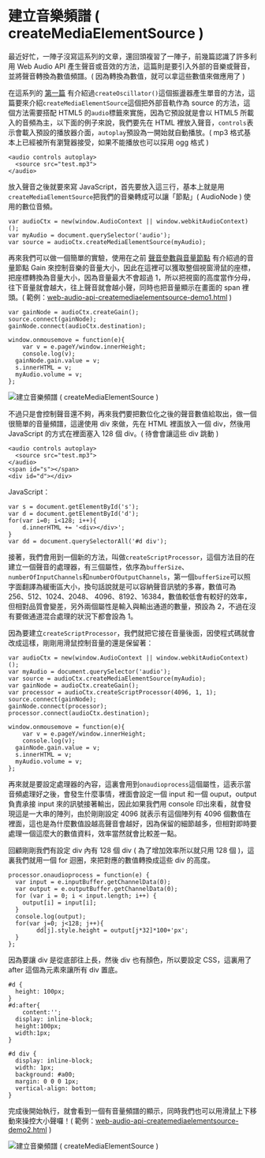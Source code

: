 # 建立音樂頻譜 ( createMediaElementSource ) 

最近好忙，一陣子沒寫這系列的文章，還回頭複習了一陣子，前幾篇認識了許多利用 Web Audio API 產生聲音或音效的方法，這篇則是要引入外部的音樂或聲音，並將聲音轉換為數值頻譜。( 因為轉換為數值，就可以拿這些數值來做應用了 )

在這系列的 [第一篇](http://www.oxxostudio.tw/articles/201509/web-audio-api.html) 有介紹過`createOscillator()`這個振盪器產生單音的方法，這篇要來介紹`createMediaElementSource`這個把外部音軌作為 source 的方法，這個方法需要搭配 HTML5 的`audio`標籤來實施，因為它預設就是會以 HTML5 所載入的音頻為主，以下面的例子來說，我們要先在 HTML 裡放入聲音，`controls`表示會載入預設的播放器介面，`autoplay`預設為一開始就自動播放。( mp3 格式基本上已經被所有瀏覽器接受，如果不能播放也可以採用 ogg 格式 )

	<audio controls autoplay>
	  <source src="test.mp3">
	</audio>

放入聲音之後就要來寫 JavaScript，首先要放入這三行，基本上就是用`createMediaElementSource`把我們的音樂轉成可以讓「節點」( AudioNode ) 使用的數位音頻。

	var audioCtx = new(window.AudioContext || window.webkitAudioContext)();
	var myAudio = document.querySelector('audio');
	var source = audioCtx.createMediaElementSource(myAudio);

再來我們可以做一個簡單的實驗，使用在之前 [聲音參數與音量節點](http://localhost:3000/articles/201509/web-audio-api-audioparam-gainnode.html) 有介紹過的音量節點 Gain 來控制音樂的音量大小，因此在這裡可以獲取整個視窗滑鼠的座標，把座標轉換為音量大小，因為音量最大不會超過 1，所以把視窗的高度當作分母，往下音量就會越大，往上聲音就會越小聲，同時也把音量顯示在畫面的 span 裡頭。( 範例：[web-audio-api-createmediaelementsource-demo1.html](/demo/201512/web-audio-api-createmediaelementsource-demo1.html) )

	var gainNode = audioCtx.createGain();
	source.connect(gainNode);
	gainNode.connect(audioCtx.destination);

	window.onmousemove = function(e){
		var v = e.pageY/window.innerHeight;
		console.log(v);
	  gainNode.gain.value = v;
	  s.innerHTML = v;
	  myAudio.volume = v;
	};

![建立音樂頻譜 ( createMediaElementSource )](/img/articles/201512/20151221_1_02.jpg)

不過只是會控制聲音還不夠，再來我們要把數位化之後的聲音數值給取出，做一個很簡單的音量頻譜，這邊使用 div 來做，先在 HTML 裡面放入一個 div，然後用 JavaScript 的方式在裡面塞入 128 個 div。( 待會會讓這些 div 跳動 )

	<audio controls autoplay>
	  <source src="test.mp3">
	</audio>
	<span id="s"></span>
	<div id="d"></div>

JavaScript：

	var s = document.getElementById('s');
	var d = document.getElementById('d');
	for(var i=0; i<128; i++){
		d.innerHTML += '<div></div>';
	}
	var dd = document.querySelectorAll('#d div');

接著，我們會用到一個新的方法，叫做`createScriptProcessor`，這個方法目的在建立一個聲音的處理器，有三個屬性，依序為`bufferSize`、`numberOfInputChannels`和`numberOfOutputChannels`，第一個`bufferSize`可以照字面翻譯為緩衝區大小，換句話說就是可以容納聲音訊號的多寡，數值可為 256、512、1024、2048、 4096、8192、16384，數值較低會有較好的效率，但相對品質會變差，另外兩個屬性是輸入與輸出通道的數量，預設為 2，不過在沒有要做通道混合處理的狀況下都會設為 1。

因為要建立`createScriptProcessor`，我們就把它接在音量後面，因使程式碼就會改成這樣，剛剛用滑鼠控制音量的還是保留著：

	var audioCtx = new(window.AudioContext || window.webkitAudioContext)();
	var myAudio = document.querySelector('audio');
	var source = audioCtx.createMediaElementSource(myAudio);
	var gainNode = audioCtx.createGain();
	var processor = audioCtx.createScriptProcessor(4096, 1, 1);
	source.connect(gainNode);
	gainNode.connect(processor);
	processor.connect(audioCtx.destination);

	window.onmousemove = function(e){
		var v = e.pageY/window.innerHeight;
		console.log(v);
	  gainNode.gain.value = v;
	  s.innerHTML = v;
	  myAudio.volume = v;
	};

再來就是要設定處理器的內容，這裏會用到`onaudioprocess`這個屬性，這表示當音頻處理好之後，會發生什麼事情，裡面會設定一個 input 和一個 ouput，output 負責承接 input 來的訊號接著輸出，因此如果我們用 console 印出來看，就會發現這是一大串的陣列，由於剛剛設定 4096 就表示有這個陣列有 4096 個數值在裡面，這也是為什麼數值設越高聲音會越好，因為保留的細節越多，但相對即時要處理一個這麼大的數值資料，效率當然就會比較差一點。

回顧剛剛我們有設定 div 內有 128 個 div ( 為了增加效率所以就只用 128 個 )，這裏我們就用一個 for 迴圈，來把對應的數值轉換成這些 div 的高度。

	processor.onaudioprocess = function(e) {
	  var input = e.inputBuffer.getChannelData(0);
	  var output = e.outputBuffer.getChannelData(0);
	  for (var i = 0; i < input.length; i++) {
	    output[i] = input[i];
	  }
	  console.log(output);
	  for(var j=0; j<128; j++){
	 		dd[j].style.height = output[j*32]*100+'px';
	  }
	};

因為要讓 div 是從底部往上長，然後 div 也有顏色，所以要設定 CSS，這裏用了 after 這個為元素來讓所有 div 置底。

	#d {
	  height: 100px;
	}
	#d:after{
		content:'';
	  display: inline-block;
	  height:100px;
	  width:1px;
	}

	#d div {
	  display: inline-block;
	  width: 1px;
	  background: #a00;
	  margin: 0 0 0 1px;
	  vertical-align: bottom;
	}

完成後開始執行，就會看到一個有音量頻譜的顯示，同時我們也可以用滑鼠上下移動來操控大小聲囉！( 範例：[web-audio-api-createmediaelementsource-demo2.html](/demo/201512/web-audio-api-createmediaelementsource-demo2.html) )

![建立音樂頻譜 ( createMediaElementSource )](/img/articles/201512/20151221_1_03.jpg)


